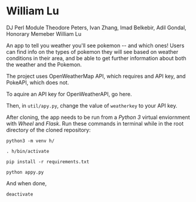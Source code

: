 # William Lu

DJ Perl Module Theodore Peters, Ivan Zhang, Imad Belkebir, Adil Gondal, Honorary Memeber William Lu

An app to tell you weather you'll see pokemon -- and which ones!
Users can find info on the types of pokemon they will see based on weather conditions in their area, and be able to get further information about both the weather and the Pokemon.

The project uses OpenWeatherMap API, which requires and API key, and PokeAPI, which does not.

To aquire an API key for OpenWeatherAPI, go here.

Then, in `util/apy.py`, change the value of `weatherkey` to your API key.

After cloning, the app needs to be run from a *Python 3* virtual enviornment with *Wheel* and *Flask*. Run these commands in terminal while in the root directory of the cloned repository:

`python3 -m venv h/`

`. h/bin/activate`

`pip install -r requirements.txt`

`python appy.py`

And when done,

`deactivate`
